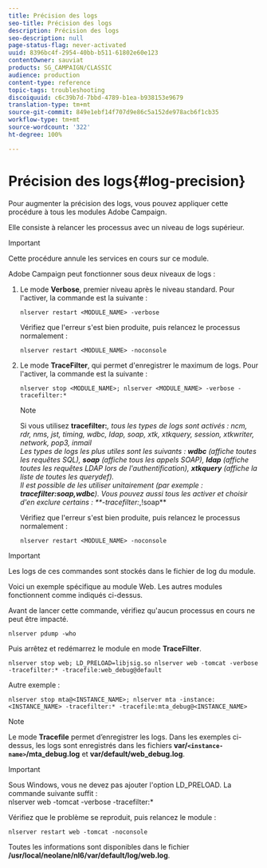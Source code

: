 ```yaml
---
title: Précision des logs
seo-title: Précision des logs
description: Précision des logs
seo-description: null
page-status-flag: never-activated
uuid: 8396bc4f-2954-40bb-b511-61802e60e123
contentOwner: sauviat
products: SG_CAMPAIGN/CLASSIC
audience: production
content-type: reference
topic-tags: troubleshooting
discoiquuid: c6c39b7d-7bbd-4789-b1ea-b938153e9679
translation-type: tm+mt
source-git-commit: 849e1ebf14f707d9e86c5a152de978acb6f1cb35
workflow-type: tm+mt
source-wordcount: '322'
ht-degree: 100%

---
```



# Précision des logs{#log-precision}

Pour augmenter la précision des logs, vous pouvez appliquer cette procédure à tous les modules Adobe Campaign.

Elle consiste à relancer les processus avec un niveau de logs supérieur.

>[!IMPORTANT]
>
>Cette procédure annule les services en cours sur ce module.

Adobe Campaign peut fonctionner sous deux niveaux de logs :

1. Le mode **Verbose**, premier niveau après le niveau standard. Pour l&#39;activer, la commande est la suivante :

   ```
   nlserver restart <MODULE_NAME> -verbose 
   ```

   Vérifiez que l&#39;erreur s&#39;est bien produite, puis relancez le processus normalement :

   ```
   nlserver restart <MODULE_NAME> -noconsole
   ```

1. Le mode **TraceFilter**, qui permet d&#39;enregistrer le maximum de logs. Pour l&#39;activer, la commande est la suivante :

   ```
   nlserver stop <MODULE_NAME>; nlserver <MODULE_NAME> -verbose -tracefilter:*
   ```

   >[!NOTE]
   >
   >Si vous utilisez **tracefilter:***, tous les types de logs sont activés : ncm, rdr, nms, jst, timing, wdbc, ldap, soap, xtk, xtkquery, session, xtkwriter, network, pop3, inmail\
   >Les types de logs les plus utiles sont les suivants : **wdbc** (affiche toutes les requêtes SQL), **soap** (affiche tous les appels SOAP), **ldap** (affiche toutes les requêtes LDAP lors de l&#39;authentification), **xtkquery** (affiche la liste de toutes les querydef).\
   >Il est possible de les utiliser unitairement (par exemple : **tracefilter:soap,wdbc**). Vous pouvez aussi tous les activer et choisir d&#39;en exclure certains : **-tracefilter:*,!soap**

   Vérifiez que l&#39;erreur s&#39;est bien produite, puis relancez le processus normalement :

   ```
   nlserver restart <MODULE_NAME> -noconsole
   ```

>[!IMPORTANT]
>
>Les logs de ces commandes sont stockés dans le fichier de log du module.

Voici un exemple spécifique au module Web. Les autres modules fonctionnent comme indiqués ci-dessus.

Avant de lancer cette commande, vérifiez qu&#39;aucun processus en cours ne peut être impacté.

```
nlserver pdump -who
```

Puis arrêtez et redémarrez le module en mode **TraceFilter**.

```
nlserver stop web; LD_PRELOAD=libjsig.so nlserver web -tomcat -verbose -tracefilter:* -tracefile:web_debug@default
```

Autre exemple :

```
nlserver stop mta@<INSTANCE_NAME>; nlserver mta -instance:<INSTANCE_NAME> -tracefilter:* -tracefile:mta_debug@<INSTANCE_NAME>
```

>[!NOTE]
>
>Le mode **Tracefile** permet d’enregistrer les logs. Dans les exemples ci-dessus, les logs sont enregistrés dans les fichiers **var/`<instance-name>`/mta_debug.log** et **var/default/web_debug.log**.

>[!IMPORTANT]
>
>Sous Windows, vous ne devez pas ajouter l&#39;option LD_PRELOAD. La commande suivante suffit :\
>nlserver web -tomcat -verbose -tracefilter:*

Vérifiez que le problème se reproduit, puis relancez le module :

```
nlserver restart web -tomcat -noconsole
```

Toutes les informations sont disponibles dans le fichier **/usr/local/neolane/nl6/var/default/log/web.log**.
